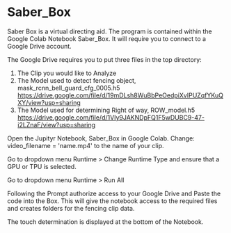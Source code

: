 # Saber_Box

Saber Box is a virtual directing aid. The program is contained within the Google Colab Notebook Saber_Box. It will require you to connect to a Google Drive account. 

The Google Drive requires you to put three files in the top directory:

  1. The Clip you would like to Analyze
  2. The Model used to detect fencing object, mask_rcnn_bell_guard_cfg_0005.h5 
      https://drive.google.com/file/d/19mDLsh8WuBbPeOedpiXvIPUZqfYKuQXY/view?usp=sharing
  3. The Model used for determining Right of way, ROW_model.h5
      https://drive.google.com/file/d/1VIy9JAKNDpFQ1F5wDUBC9-47-i2LZnaF/view?usp=sharing
      
Open the Jupityr Notebook, Saber_Box in Google Colab. Change: video_filename = 'name.mp4' to the name of your clip.

Go to dropdown menu Runtime > Change Runtime Type and ensure that a GPU or TPU is selected.

Go to dropdown menu Runtime > Run All

Following the Prompt authorize access to your Google Drive and Paste the code into the Box. This will give the notebook access to the required files and creates folders for the fencing clip data.

The touch determination is displayed at the bottom of the Notebook.
